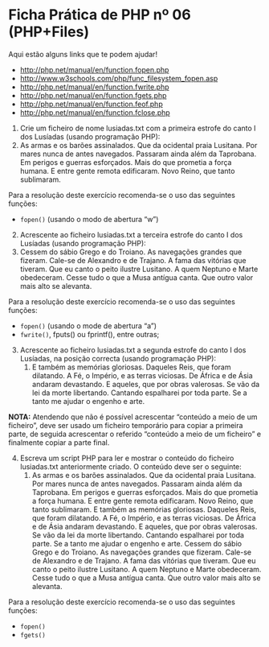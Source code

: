 # Ficha Prática de PHP nº 06 (PHP+Files)

Aqui estão alguns links que te podem ajudar!
- http://php.net/manual/en/function.fopen.php
- http://www.w3schools.com/php/func_filesystem_fopen.asp
- http://php.net/manual/en/function.fwrite.php
- http://php.net/manual/en/function.fgets.php
- http://php.net/manual/en/function.feof.php
- http://php.net/manual/en/function.fclose.php

1. Crie um ficheiro de nome lusiadas.txt com a primeira estrofe do canto I dos Lusíadas (usando programação PHP):
  1. As armas e os barões assinalados.
     Que da ocidental praia Lusitana.
     Por mares nunca de antes navegados.
     Passaram ainda além da Taprobana.
     Em perigos e guerras esforçados.
     Mais do que prometia a força humana.
     E entre gente remota edificaram.
     Novo Reino, que tanto sublimaram.

Para a resolução deste exercício recomenda-se o uso das seguintes funções:
- `fopen()` (usando o modo de abertura “w”)

2. Acrescente ao ficheiro lusiadas.txt a terceira estrofe do canto I dos Lusíadas (usando programação PHP):
  1. Cessem do sábio Grego e do Troiano.
     As navegações grandes que fizeram.
     Cale-se de Alexandro e de Trajano.
     A fama das vitórias que tiveram.
     Que eu canto o peito ilustre Lusitano.
     A quem Neptuno e Marte obedeceram.
     Cesse tudo o que a Musa antígua canta.
     Que outro valor mais alto se alevanta.

Para a resolução deste exercício recomenda-se o uso das seguintes funções:
- `fopen()` (usando o mode de abertura “a”)
- `fwrite()`, fputs() ou fprintf(), entre outras;

3. Acrescente ao ficheiro lusiadas.txt a segunda estrofe do canto I dos Lusíadas, na posição correcta (usando programação PHP):
   1. E também as memórias gloriosas.
      Daqueles Reis, que foram dilatando.
      A Fé, o Império, e as terras viciosas.
      De África e de Ásia andaram devastando.
      E aqueles, que por obras valerosas.
      Se vão da lei da morte libertando.
      Cantando espalharei por toda parte.
      Se a tanto me ajudar o engenho e arte.

**NOTA:** Atendendo que não é possível acrescentar “conteúdo a meio de um ficheiro”, deve ser usado um ficheiro temporário para copiar a primeira parte, de seguida acrescentar o referido “conteúdo a meio de um ficheiro” e finalmente copiar a parte final.

4. Escreva um script PHP para ler e mostrar o conteúdo do ficheiro lusiadas.txt anteriormente criado. O conteúdo deve ser o seguinte:
   1. As armas e os barões assinalados.
      Que da ocidental praia Lusitana.
      Por mares nunca de antes navegados.
      Passaram ainda além da Taprobana.
      Em perigos e guerras esforçados.
      Mais do que prometia a força humana.
      E entre gente remota edificaram.
      Novo Reino, que tanto sublimaram.
      E também as memórias gloriosas.
      Daqueles Reis, que foram dilatando.
      A Fé, o Império, e as terras viciosas.
      De África e de Ásia andaram devastando.
      E aqueles, que por obras valerosas.
      Se vão da lei da morte libertando.
      Cantando espalharei por toda parte.
      Se a tanto me ajudar o engenho e arte.
      Cessem do sábio Grego e do Troiano.
      As navegações grandes que fizeram.
      Cale-se de Alexandro e de Trajano.
      A fama das vitórias que tiveram.
      Que eu canto o peito ilustre Lusitano.
      A quem Neptuno e Marte obedeceram.
      Cesse tudo o que a Musa antígua canta.
      Que outro valor mais alto se alevanta.

Para a resolução deste exercício recomenda-se o uso das seguintes funções:
- `fopen()`
- `fgets()`
